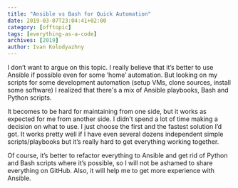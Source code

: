 ```yaml
---
title: "Ansible vs Bash for Quick Automation"
date: 2019-03-07T23:04:41+02:00
category: [offtopic]
tags: [everything-as-a-code]
archives: [2019]
author: Ivan Kolodyazhny
---
```


I don’t want to argue on this topic. I really believe that it’s better to use
Ansible if possible even for some ‘home’ automation. But looking on my scripts
for some development automation (setup VMs, clone sources, install some
software) I realized that there's a mix of Ansible playbooks, Bash and Python
scripts.

It becomes to be hard for maintaining from one side, but it works as expected
for me from another side. I didn’t spend a lot of time making a decision on
what to use. I just choose the first and the fastest solution I’d got. It works
pretty well if I have even several dozens independent simple scripts/playbooks
but it’s really hard to get everything working together.

Of course, it’s better to refactor everything to Ansible and get rid of Python
and Bash scripts where it’s possible, so I will not be ashamed to share
everything on GitHub. Also, it will help me to get more experience with
Ansible.
